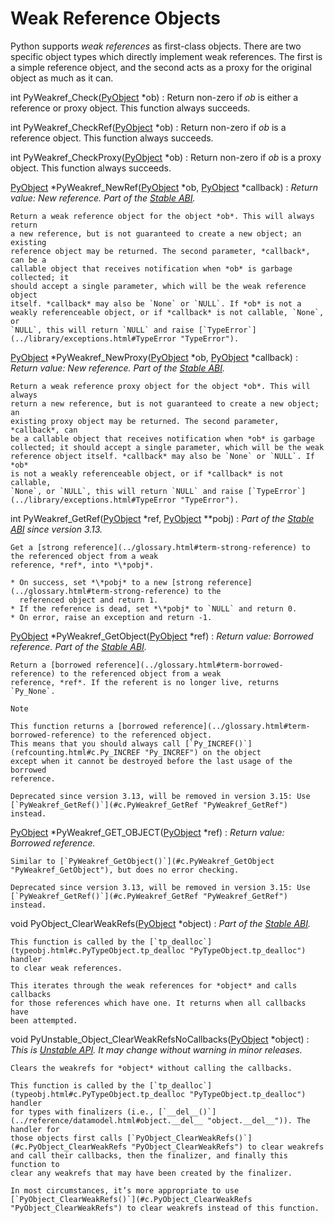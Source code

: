 Weak Reference Objects
======================

Python supports *weak references* as first-class objects. There are two
specific object types which directly implement weak references. The first is a
simple reference object, and the second acts as a proxy for the original object
as much as it can.

int PyWeakref\_Check([PyObject](structures.html#c.PyObject "PyObject") \*ob)
:   Return non-zero if *ob* is either a reference or proxy object. This function
    always succeeds.

int PyWeakref\_CheckRef([PyObject](structures.html#c.PyObject "PyObject") \*ob)
:   Return non-zero if *ob* is a reference object. This function always succeeds.

int PyWeakref\_CheckProxy([PyObject](structures.html#c.PyObject "PyObject") \*ob)
:   Return non-zero if *ob* is a proxy object. This function always succeeds.

[PyObject](structures.html#c.PyObject "PyObject") \*PyWeakref\_NewRef([PyObject](structures.html#c.PyObject "PyObject") \*ob, [PyObject](structures.html#c.PyObject "PyObject") \*callback)
:   *Return value: New reference.* *Part of the [Stable ABI](stable.html#stable).*

    Return a weak reference object for the object *ob*. This will always return
    a new reference, but is not guaranteed to create a new object; an existing
    reference object may be returned. The second parameter, *callback*, can be a
    callable object that receives notification when *ob* is garbage collected; it
    should accept a single parameter, which will be the weak reference object
    itself. *callback* may also be `None` or `NULL`. If *ob* is not a
    weakly referenceable object, or if *callback* is not callable, `None`, or
    `NULL`, this will return `NULL` and raise [`TypeError`](../library/exceptions.html#TypeError "TypeError").

[PyObject](structures.html#c.PyObject "PyObject") \*PyWeakref\_NewProxy([PyObject](structures.html#c.PyObject "PyObject") \*ob, [PyObject](structures.html#c.PyObject "PyObject") \*callback)
:   *Return value: New reference.* *Part of the [Stable ABI](stable.html#stable).*

    Return a weak reference proxy object for the object *ob*. This will always
    return a new reference, but is not guaranteed to create a new object; an
    existing proxy object may be returned. The second parameter, *callback*, can
    be a callable object that receives notification when *ob* is garbage
    collected; it should accept a single parameter, which will be the weak
    reference object itself. *callback* may also be `None` or `NULL`. If *ob*
    is not a weakly referenceable object, or if *callback* is not callable,
    `None`, or `NULL`, this will return `NULL` and raise [`TypeError`](../library/exceptions.html#TypeError "TypeError").

int PyWeakref\_GetRef([PyObject](structures.html#c.PyObject "PyObject") \*ref, [PyObject](structures.html#c.PyObject "PyObject") \*\*pobj)
:   *Part of the [Stable ABI](stable.html#stable) since version 3.13.*

    Get a [strong reference](../glossary.html#term-strong-reference) to the referenced object from a weak
    reference, *ref*, into *\*pobj*.

    * On success, set *\*pobj* to a new [strong reference](../glossary.html#term-strong-reference) to the
      referenced object and return 1.
    * If the reference is dead, set *\*pobj* to `NULL` and return 0.
    * On error, raise an exception and return -1.

[PyObject](structures.html#c.PyObject "PyObject") \*PyWeakref\_GetObject([PyObject](structures.html#c.PyObject "PyObject") \*ref)
:   *Return value: Borrowed reference.* *Part of the [Stable ABI](stable.html#stable).*

    Return a [borrowed reference](../glossary.html#term-borrowed-reference) to the referenced object from a weak
    reference, *ref*. If the referent is no longer live, returns `Py_None`.

    Note

    This function returns a [borrowed reference](../glossary.html#term-borrowed-reference) to the referenced object.
    This means that you should always call [`Py_INCREF()`](refcounting.html#c.Py_INCREF "Py_INCREF") on the object
    except when it cannot be destroyed before the last usage of the borrowed
    reference.

    Deprecated since version 3.13, will be removed in version 3.15: Use [`PyWeakref_GetRef()`](#c.PyWeakref_GetRef "PyWeakref_GetRef") instead.

[PyObject](structures.html#c.PyObject "PyObject") \*PyWeakref\_GET\_OBJECT([PyObject](structures.html#c.PyObject "PyObject") \*ref)
:   *Return value: Borrowed reference.*

    Similar to [`PyWeakref_GetObject()`](#c.PyWeakref_GetObject "PyWeakref_GetObject"), but does no error checking.

    Deprecated since version 3.13, will be removed in version 3.15: Use [`PyWeakref_GetRef()`](#c.PyWeakref_GetRef "PyWeakref_GetRef") instead.

void PyObject\_ClearWeakRefs([PyObject](structures.html#c.PyObject "PyObject") \*object)
:   *Part of the [Stable ABI](stable.html#stable).*

    This function is called by the [`tp_dealloc`](typeobj.html#c.PyTypeObject.tp_dealloc "PyTypeObject.tp_dealloc") handler
    to clear weak references.

    This iterates through the weak references for *object* and calls callbacks
    for those references which have one. It returns when all callbacks have
    been attempted.

void PyUnstable\_Object\_ClearWeakRefsNoCallbacks([PyObject](structures.html#c.PyObject "PyObject") \*object)
:   *This is [Unstable API](stable.html#unstable-c-api). It may change without warning in minor releases.*

    Clears the weakrefs for *object* without calling the callbacks.

    This function is called by the [`tp_dealloc`](typeobj.html#c.PyTypeObject.tp_dealloc "PyTypeObject.tp_dealloc") handler
    for types with finalizers (i.e., [`__del__()`](../reference/datamodel.html#object.__del__ "object.__del__")). The handler for
    those objects first calls [`PyObject_ClearWeakRefs()`](#c.PyObject_ClearWeakRefs "PyObject_ClearWeakRefs") to clear weakrefs
    and call their callbacks, then the finalizer, and finally this function to
    clear any weakrefs that may have been created by the finalizer.

    In most circumstances, it’s more appropriate to use
    [`PyObject_ClearWeakRefs()`](#c.PyObject_ClearWeakRefs "PyObject_ClearWeakRefs") to clear weakrefs instead of this function.